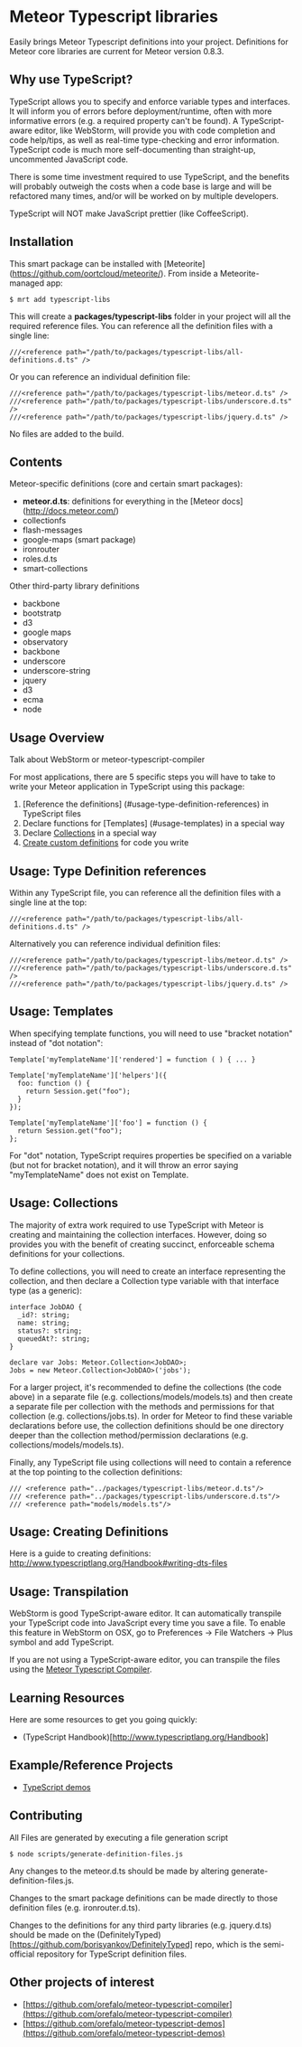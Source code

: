# Meteor Typescript libraries

Easily brings Meteor Typescript definitions into your project.  Definitions for Meteor core libraries are current for Meteor version 0.8.3.



## Why use TypeScript?
TypeScript allows you to specify and enforce variable types and interfaces.  It will inform you of errors before deployment/runtime, often with more informative
errors (e.g. a required property can't be found).  A TypeScript-aware editor, like WebStorm, will provide you with code completion and code help/tips, as well as
real-time type-checking and error information.  TypeScript code is much more self-documenting than straight-up, uncommented JavaScript code.

There is some time investment required to use TypeScript, and the benefits will probably outweigh the costs when a code base is large and will be refactored
many times, and/or will be worked on by multiple developers.

TypeScript will NOT make JavaScript prettier (like CoffeeScript).



## Installation
This smart package can be installed with [Meteorite] (https://github.com/oortcloud/meteorite/). From inside a Meteorite-managed app:

    $ mrt add typescript-libs

This will create a **packages/typescript-libs** folder in your project will all the required reference files.  You can reference all the definition files with a
single line:

    ///<reference path="/path/to/packages/typescript-libs/all-definitions.d.ts" />

Or you can reference an individual definition file:

    ///<reference path="/path/to/packages/typescript-libs/meteor.d.ts" />
    ///<reference path="/path/to/packages/typescript-libs/underscore.d.ts" />
    ///<reference path="/path/to/packages/typescript-libs/jquery.d.ts" />


No files are added to the build.



## Contents
Meteor-specific definitions (core and certain smart packages):

* **meteor.d.ts**: definitions for everything in the [Meteor docs] (http://docs.meteor.com/)
* collectionfs
* flash-messages
* google-maps (smart package)
* ironrouter
* roles.d.ts
* smart-collections

Other third-party library definitions

* backbone
* bootstratp
* d3
* google maps
* observatory
* backbone
* underscore
* underscore-string
* jquery
* d3
* ecma
* node



## Usage Overview
Talk about WebStorm or meteor-typescript-compiler

For most applications, there are 5 specific steps you will have to take to write your Meteor application in TypeScript using this package:

1. [Reference the definitions] (#usage-type-definition-references) in TypeScript files
2. Declare functions for [Templates] (#usage-templates) in a special way
3. Declare [Collections](#usage-collections) in a special way
4. [Create custom definitions](#usage-creating-definitions) for code you write


## Usage: Type Definition references
Within any TypeScript file, you can reference all the definition files with a single line at the top:

    ///<reference path="/path/to/packages/typescript-libs/all-definitions.d.ts" />

Alternatively you can reference individual definition files:

    ///<reference path="/path/to/packages/typescript-libs/meteor.d.ts" />
    ///<reference path="/path/to/packages/typescript-libs/underscore.d.ts" />
    ///<reference path="/path/to/packages/typescript-libs/jquery.d.ts" />



## Usage: Templates
When specifying template functions, you will need to use "bracket notation" instead of "dot notation":

    Template['myTemplateName']['rendered'] = function ( ) { ... }

    Template['myTemplateName']['helpers']({
      foo: function () {
        return Session.get("foo");
      }
    });

    Template['myTemplateName']['foo'] = function () {
      return Session.get("foo");
    };

For "dot" notation, TypeScript requires properties be specified on a variable (but not for bracket notation), and it will throw an error saying "myTemplateName" does not exist on Template.



## Usage: Collections
The majority of extra work required to use TypeScript with Meteor is creating and maintaining the collection interfaces.  However, doing so provides you with
the benefit of creating succinct, enforceable schema definitions for your collections.

To define collections, you will need to create an interface representing the collection, and then declare a Collection type variable with that interface type (as a generic):

    interface JobDAO {
      _id?: string;
      name: string;
      status?: string;
      queuedAt?: string;
    }

    declare var Jobs: Meteor.Collection<JobDAO>;
    Jobs = new Meteor.Collection<JobDAO>('jobs');

For a larger project, it's recommended to define the collections (the code above) in a separate file (e.g. collections/models/models.ts) and then create a separate file per collection with
the methods and permissions for that collection (e.g. collections/jobs.ts).  In order for Meteor to find these variable declarations before use, the collection definitions should be one
directory deeper than the collection method/permission declarations (e.g. collections/models/models.ts).

Finally, any TypeScript file using collections will need to contain a reference at the top pointing to the collection definitions:

    /// <reference path="../packages/typescript-libs/meteor.d.ts"/>
    /// <reference path="../packages/typescript-libs/underscore.d.ts"/>
    /// <reference path="models/models.ts"/>



## Usage: Creating Definitions
Here is a guide to creating definitions: <http://www.typescriptlang.org/Handbook#writing-dts-files>



## Usage: Transpilation
WebStorm is good TypeScript-aware editor.  It can automatically transpile your TypeScript code into JavaScript every time you save a file.  To enable this
feature in WebStorm on OSX, go to Preferences -> File Watchers -> Plus symbol and add TypeScript.

If you are not using a TypeScript-aware editor, you can transpile the files using the [Meteor Typescript Compiler](https://github.com/orefalo/meteor-typescript-compiler).



## Learning Resources
Here are some resources to get you going quickly:
* (TypeScript Handbook)[http://www.typescriptlang.org/Handbook]



## Example/Reference Projects
* [TypeScript demos](https://github.com/orefalo/meteor-typescript-demos)



## Contributing
All Files are generated by executing a file generation script

    $ node scripts/generate-definition-files.js

Any changes to the meteor.d.ts should be made by altering generate-definition-files.js.

Changes to the smart package definitions can be made directly to those definition files (e.g. ironrouter.d.ts).

Changes to the definitions for any third party libraries (e.g. jquery.d.ts) should be made on the (DefinitelyTyped) [https://github.com/borisyankov/DefinitelyTyped] repo, which
is the semi-official repository for TypeScript definition files.



## Other projects of interest

* [https://github.com/orefalo/meteor-typescript-compiler](https://github.com/orefalo/meteor-typescript-compiler)
* [https://github.com/orefalo/meteor-typescript-demos](https://github.com/orefalo/meteor-typescript-demos)

